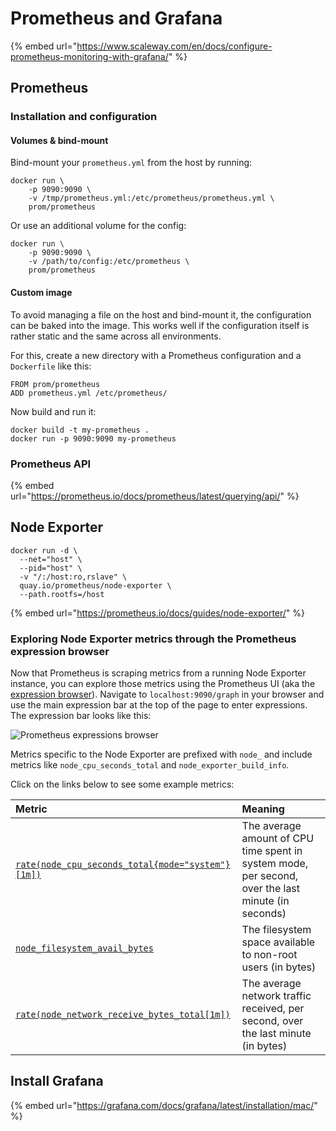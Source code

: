 # Prometheus and Grafana

{% embed url="https://www.scaleway.com/en/docs/configure-prometheus-monitoring-with-grafana/" %}

## Prometheus

### Installation and configuration

#### Volumes & bind-mount <a id="volumes-bind-mount"></a>

Bind-mount your `prometheus.yml` from the host by running:

```text
docker run \
    -p 9090:9090 \
    -v /tmp/prometheus.yml:/etc/prometheus/prometheus.yml \
    prom/prometheus
```

Or use an additional volume for the config:

```text
docker run \
    -p 9090:9090 \
    -v /path/to/config:/etc/prometheus \
    prom/prometheus
```

#### Custom image <a id="custom-image"></a>

To avoid managing a file on the host and bind-mount it, the configuration can be baked into the image. This works well if the configuration itself is rather static and the same across all environments.

For this, create a new directory with a Prometheus configuration and a `Dockerfile` like this:

```text
FROM prom/prometheus
ADD prometheus.yml /etc/prometheus/
```

Now build and run it:

```text
docker build -t my-prometheus .
docker run -p 9090:9090 my-prometheus
```

### Prometheus API

{% embed url="https://prometheus.io/docs/prometheus/latest/querying/api/" %}

## Node Exporter

```text
docker run -d \
  --net="host" \
  --pid="host" \
  -v "/:/host:ro,rslave" \
  quay.io/prometheus/node-exporter \
  --path.rootfs=/host
```

{% embed url="https://prometheus.io/docs/guides/node-exporter/" %}

### Exploring Node Exporter metrics through the Prometheus expression browser <a id="exploring-node-exporter-metrics-through-the-prometheus-expression-browser"></a>

Now that Prometheus is scraping metrics from a running Node Exporter instance, you can explore those metrics using the Prometheus UI \(aka the [expression browser](https://prometheus.io/docs/visualization/browser)\). Navigate to `localhost:9090/graph` in your browser and use the main expression bar at the top of the page to enter expressions. The expression bar looks like this:

![Prometheus expressions browser](https://prometheus.io/assets/prometheus-expression-bar.png)

Metrics specific to the Node Exporter are prefixed with `node_` and include metrics like `node_cpu_seconds_total` and `node_exporter_build_info`.

Click on the links below to see some example metrics:

| Metric | Meaning |
| :--- | :--- |
| [`rate(node_cpu_seconds_total{mode="system"}[1m])`](http://localhost:9090/graph?g0.range_input=1h&g0.expr=rate%28node_cpu_seconds_total%7Bmode%3D%22system%22%7D%5B1m%5D%29&g0.tab=1) | The average amount of CPU time spent in system mode, per second, over the last minute \(in seconds\) |
| [`node_filesystem_avail_bytes`](http://localhost:9090/graph?g0.range_input=1h&g0.expr=node_filesystem_avail_bytes&g0.tab=1) | The filesystem space available to non-root users \(in bytes\) |
| [`rate(node_network_receive_bytes_total[1m])`](http://localhost:9090/graph?g0.range_input=1h&g0.expr=rate%28node_network_receive_bytes_total%5B1m%5D%29&g0.tab=1) | The average network traffic received, per second, over the last minute \(in bytes\) |

## Install Grafana

{% embed url="https://grafana.com/docs/grafana/latest/installation/mac/" %}



